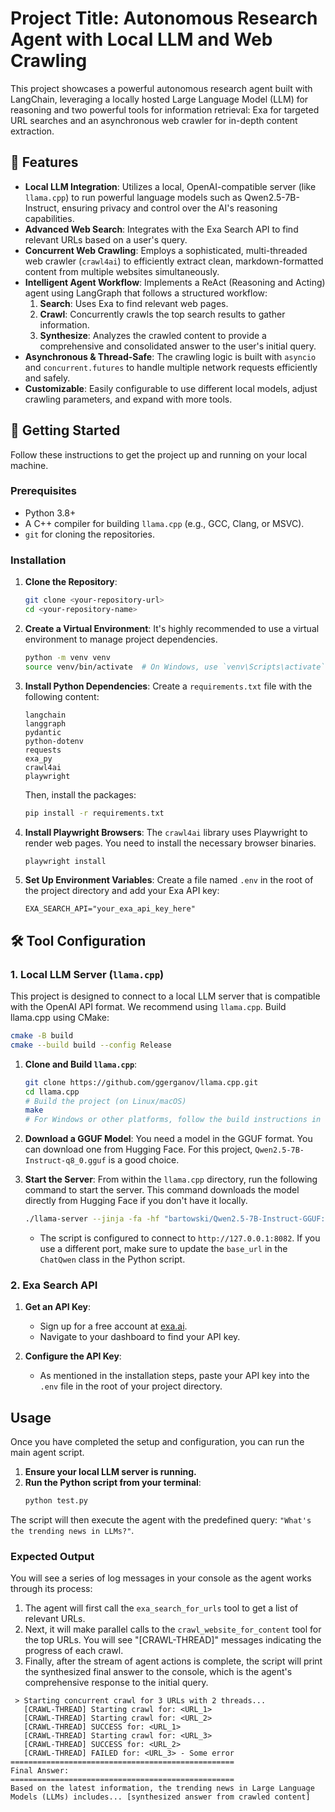 # Project Title: Autonomous Research Agent with Local LLM and Web Crawling

This project showcases a powerful autonomous research agent built with LangChain, leveraging a locally hosted Large Language Model (LLM) for reasoning and two powerful tools for information retrieval: Exa for targeted URL searches and an asynchronous web crawler for in-depth content extraction.

## 🌟 Features

- **Local LLM Integration**: Utilizes a local, OpenAI-compatible server (like `llama.cpp`) to run powerful language models such as Qwen2.5-7B-Instruct, ensuring privacy and control over the AI's reasoning capabilities.
- **Advanced Web Search**: Integrates with the Exa Search API to find relevant URLs based on a user's query.
- **Concurrent Web Crawling**: Employs a sophisticated, multi-threaded web crawler (`crawl4ai`) to efficiently extract clean, markdown-formatted content from multiple websites simultaneously.
- **Intelligent Agent Workflow**: Implements a ReAct (Reasoning and Acting) agent using LangGraph that follows a structured workflow:
    1.  **Search**: Uses Exa to find relevant web pages.
    2.  **Crawl**: Concurrently crawls the top search results to gather information.
    3.  **Synthesize**: Analyzes the crawled content to provide a comprehensive and consolidated answer to the user's initial query.
- **Asynchronous & Thread-Safe**: The crawling logic is built with `asyncio` and `concurrent.futures` to handle multiple network requests efficiently and safely.
- **Customizable**: Easily configurable to use different local models, adjust crawling parameters, and expand with more tools.

## 🚀 Getting Started

Follow these instructions to get the project up and running on your local machine.

### Prerequisites

-   Python 3.8+
-   A C++ compiler for building `llama.cpp` (e.g., GCC, Clang, or MSVC).
-   `git` for cloning the repositories.

### Installation

1.  **Clone the Repository**:
    ```bash
    git clone <your-repository-url>
    cd <your-repository-name>
    ```

2.  **Create a Virtual Environment**:
    It's highly recommended to use a virtual environment to manage project dependencies.
    ```bash
    python -m venv venv
    source venv/bin/activate  # On Windows, use `venv\Scripts\activate`
    ```

3.  **Install Python Dependencies**:
    Create a `requirements.txt` file with the following content:

    ```
    langchain
    langgraph
    pydantic
    python-dotenv
    requests
    exa_py
    crawl4ai
    playwright
    ```

    Then, install the packages:
    ```bash
    pip install -r requirements.txt
    ```

4.  **Install Playwright Browsers**:
    The `crawl4ai` library uses Playwright to render web pages. You need to install the necessary browser binaries.
    ```bash
    playwright install
    ```

5.  **Set Up Environment Variables**:
    Create a file named `.env` in the root of the project directory and add your Exa API key:
    ```
    EXA_SEARCH_API="your_exa_api_key_here"
    ```

## 🛠️ Tool Configuration

### 1. Local LLM Server (`llama.cpp`)

This project is designed to connect to a local LLM server that is compatible with the OpenAI API format. We recommend using `llama.cpp`.
Build llama.cpp using CMake:

```bash
cmake -B build
cmake --build build --config Release
```
1.  **Clone and Build `llama.cpp`**:
    ```bash
    git clone https://github.com/ggerganov/llama.cpp.git
    cd llama.cpp
    # Build the project (on Linux/macOS)
    make
    # For Windows or other platforms, follow the build instructions in the llama.cpp repository.
    ```

2.  **Download a GGUF Model**:
    You need a model in the GGUF format. You can download one from Hugging Face. For this project, `Qwen2.5-7B-Instruct-q8_0.gguf` is a good choice.

3.  **Start the Server**:
    From within the `llama.cpp` directory, run the following command to start the server. This command downloads the model directly from Hugging Face if you don't have it locally.

    ```bash
    ./llama-server --jinja -fa -hf "bartowski/Qwen2.5-7B-Instruct-GGUF:Q4_K_M" --chat-template-file "\llama.cpp\models\templates\Qwen-Qwen2.5-7B-Instruct.jinja" --port 8082
    ```
    *   The script is configured to connect to `http://127.0.0.1:8082`. If you use a different port, make sure to update the `base_url` in the `ChatQwen` class in the Python script.

### 2. Exa Search API

1.  **Get an API Key**:
    -   Sign up for a free account at [exa.ai](https://exa.ai).
    -   Navigate to your dashboard to find your API key.

2.  **Configure the API Key**:
    -   As mentioned in the installation steps, paste your API key into the `.env` file in the root of your project directory.

## Usage

Once you have completed the setup and configuration, you can run the main agent script.

1.  **Ensure your local LLM server is running.**
2.  **Run the Python script from your terminal**:
    ```bash
    python test.py
    ```

The script will then execute the agent with the predefined query: `"What's the trending news in LLMs?"`.

### Expected Output

You will see a series of log messages in your console as the agent works through its process:

1.  The agent will first call the `exa_search_for_urls` tool to get a list of relevant URLs.
2.  Next, it will make parallel calls to the `crawl_website_for_content` tool for the top URLs. You will see "[CRAWL-THREAD]" messages indicating the progress of each crawl.
3.  Finally, after the stream of agent actions is complete, the script will print the synthesized final answer to the console, which is the agent's comprehensive response to the initial query.

```
 > Starting concurrent crawl for 3 URLs with 2 threads...
   [CRAWL-THREAD] Starting crawl for: <URL_1>
   [CRAWL-THREAD] Starting crawl for: <URL_2>
   [CRAWL-THREAD] SUCCESS for: <URL_1>
   [CRAWL-THREAD] Starting crawl for: <URL_3>
   [CRAWL-THREAD] SUCCESS for: <URL_2>
   [CRAWL-THREAD] FAILED for: <URL_3> - Some error
==================================================
Final Answer:
==================================================
Based on the latest information, the trending news in Large Language Models (LLMs) includes... [synthesized answer from crawled content]
```